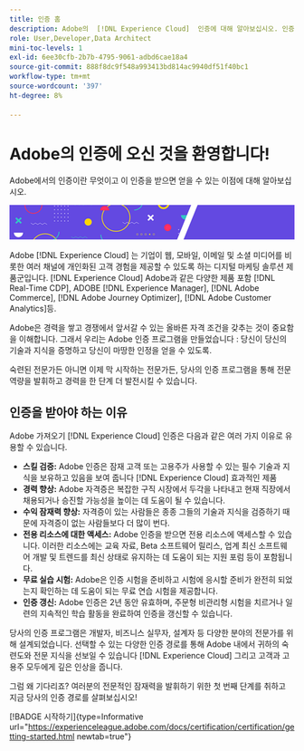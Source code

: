 ```yaml
---
title: 인증 홈
description: Adobe의  [!DNL Experience Cloud]  인증에 대해 알아보십시오. 인증을 받으면 무엇을 할 수 있는지 알아보십시오.
role: User,Developer,Data Architect
mini-toc-levels: 1
exl-id: 6ee30cfb-2b7b-4795-9061-adbd6cae18a4
source-git-commit: 888f8dc9f548a993413bd814ac9940df51f40bc1
workflow-type: tm+mt
source-wordcount: '397'
ht-degree: 8%

---
```


# Adobe의 인증에 오신 것을 환영합니다!

Adobe에서의 인증이란 무엇이고 이 인증을 받으면 얻을 수 있는 이점에 대해 알아보십시오.

![배너](/help/certifications/assets/home_banner_smallwide.png)

Adobe [!DNL Experience Cloud] 는 기업이 웹, 모바일, 이메일 및 소셜 미디어를 비롯한 여러 채널에 개인화된 고객 경험을 제공할 수 있도록 하는 디지털 마케팅 솔루션 제품군입니다. [!DNL Experience Cloud] Adobe과 같은 다양한 제품 포함 [!DNL Real-Time CDP], ADOBE [!DNL Experience Manager], [!DNL Adobe Commerce], [!DNL Adobe Journey Optimizer], [!DNL Adobe Customer Analytics]등.

Adobe은 경력을 쌓고 경쟁에서 앞서갈 수 있는 올바른 자격 조건을 갖추는 것이 중요함을 이해합니다. 그래서 우리는 Adobe 인증 프로그램을 만들었습니다 : 당신이 당신의 기술과 지식을 증명하고 당신이 마땅한 인정을 얻을 수 있도록.

숙련된 전문가든 아니면 이제 막 시작하는 전문가든, 당사의 인증 프로그램을 통해 전문 역량을 발휘하고 경력을 한 단계 더 발전시킬 수 있습니다.

## 인증을 받아야 하는 이유

Adobe 가져오기 [!DNL Experience Cloud] 인증은 다음과 같은 여러 가지 이유로 유용할 수 있습니다.

* **스킬 검증:** Adobe 인증은 잠재 고객 또는 고용주가 사용할 수 있는 필수 기술과 지식을 보유하고 있음을 보여 줍니다 [!DNL Experience Cloud] 효과적인 제품
* **경력 향상:** Adobe 자격증은 복잡한 구직 시장에서 두각을 나타내고 현재 직장에서 채용되거나 승진할 가능성을 높이는 데 도움이 될 수 있습니다.
* **수익 잠재력 향상:** 자격증이 있는 사람들은 종종 그들의 기술과 지식을 검증하기 때문에 자격증이 없는 사람들보다 더 많이 번다.
* **전용 리소스에 대한 액세스:** Adobe 인증을 받으면 전용 리소스에 액세스할 수 있습니다. 이러한 리소스에는 교육 자료, Beta 소프트웨어 릴리스, 업계 최신 소프트웨어 개발 및 트렌드를 최신 상태로 유지하는 데 도움이 되는 지원 포럼 등이 포함됩니다.
* **무료 실습 시험:** Adobe은 인증 시험을 준비하고 시험에 응시할 준비가 완전히 되었는지 확인하는 데 도움이 되는 무료 연습 시험을 제공합니다.
* **인증 갱신:** Adobe 인증은 2년 동안 유효하며, 주문형 비관리형 시험을 치르거나 일련의 지속적인 학습 활동을 완료하여 인증을 갱신할 수 있습니다.

당사의 인증 프로그램은 개발자, 비즈니스 실무자, 설계자 등 다양한 분야의 전문가를 위해 설계되었습니다. 선택할 수 있는 다양한 인증 경로를 통해 Adobe 내에서 귀하의 숙련도와 전문 지식을 선보일 수 있습니다 [!DNL Experience Cloud] 그리고 고객과 고용주 모두에게 깊은 인상을 줍니다.

그럼 왜 기다리죠? 여러분의 전문적인 잠재력을 발휘하기 위한 첫 번째 단계를 취하고 지금 당사의 인증 경로를 살펴보십시오!

[!BADGE 시작하기]{type=Informative url="https://experienceleague.adobe.com/docs/certification/certification/getting-started.html newtab=true"}
